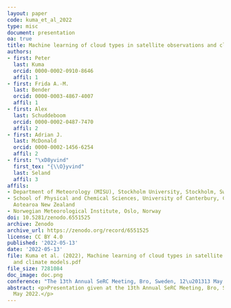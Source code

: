 ```yaml
---
layout: paper
code: kuma_et_al_2022
type: misc
document: presentation
oa: true
title: Machine learning of cloud types in satellite observations and climate models
authors:
- first: Peter
  last: Kuma
  orcid: 0000-0002-0910-8646
  affil: 1
- first: Frida A.-M.
  last: Bender
  orcid: 0000-0003-4867-4007
  affil: 1
- first: Alex
  last: Schuddeboom
  orcid: 0000-0002-0487-7470
  affil: 2
- first: Adrian J.
  last: McDonald
  orcid: 0000-0002-1456-6254
  affil: 2
- first: "\xD8yvind"
  first_tex: "{\\O}yvind"
  last: Seland
  affil: 3
affils:
- Department of Meteorology (MISU), Stockholm University, Stockholm, Sweden
- School of Physical and Chemical Sciences, University of Canterbury, Christchurch,
  Aotearoa New Zealand
- Norwegian Meteorological Institute, Oslo, Norway
doi: 10.5281/zenodo.6551525
archive: Zenodo
archive_url: https://zenodo.org/record/6551525
license: CC BY 4.0
published: '2022-05-13'
date: '2022-05-13'
file: Kuma et al. (2022), Machine learning of cloud types in satellite observations
  and climate models.pdf
file_size: 7281084
doc_image: doc.png
conference: "The 13th Annual SeRC Meeting, Bro, Sweden, 12\u201313 May 2022"
abstract: <p>Presentation given at the 13th Annual SeRC Meeting, Bro, Sweden on 13
  May 2022.</p>
---
```

